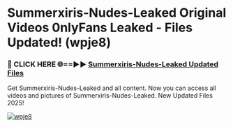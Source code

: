 # Summerxiris-Nudes-Leaked Original Videos 0nlyFans Leaked - Files Updated! (wpje8)

<h3>🔴 CLICK HERE 🌐==►► <a href="https://tinyurl.com/4mcuefdz" rel="nofollow">Summerxiris-Nudes-Leaked Updated Files</a></h3>

Get Summerxiris-Nudes-Leaked and all content. Now you can access all videos and pictures of Summerxiris-Nudes-Leaked. New Updated Files 2025!

[![wpje8](https://i.imgur.com/StAQSOY.gif)](https://tinyurl.com/4mcuefdz)
